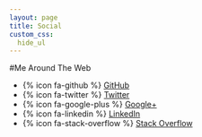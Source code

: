 ```yaml
---
layout: page
title: Social
custom_css:
  hide_ul
---
```


#Me Around The Web

- {% icon fa-github %} [GitHub](https://github.com/shawndrape)
- {% icon fa-twitter %} [Twitter](https://twitter.com/shawndrape)
- {% icon fa-google-plus %} [Google+](https://google.com/+shawndrape)
- {% icon fa-linkedin %} [LinkedIn](https://linkedin.com/in/shawndrape)
- {% icon fa-stack-overflow %} [Stack Overflow](https://stackoverflow.com/profile/shawndrape)